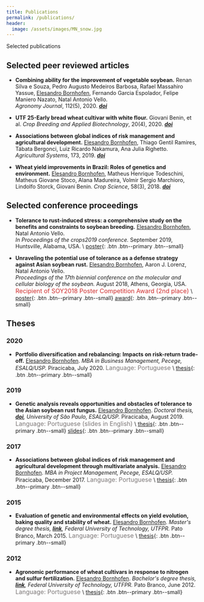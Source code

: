 ```yaml
---
title: Publications
permalink: /publications/
header:
  image: /assets/images/MN_snow.jpg
---
```

Selected publications

## Selected peer reviewed articles



* **Combining ability for the improvement of vegetable soybean.**
  Renan Silva e Souza,
  Pedro Augusto Medeiros Barbosa,
  Rafael Massahiro Yassue,
  [Elesandro Bornhofen](https://scholar.google.com.br/citations?hl=pt-BR&user=41DCnKQAAAAJ&view_op=list_works&sortby=pubdate),
  Fernando Garcia Espolador,
  Felipe Maniero Nazato,
  Natal Antonio Vello.  
  _Agronomy Journal_, 112(5), 2020. _[**doi**](https://doi.org/10.1002/agj2.20322)_

* **UTF 25-Early bread wheat cultivar with white flour.**
  Giovani Benin, et al.
  _Crop Breeding and Applied Biotechnology_, 20(4), 2020. _[**doi**](https://doi.org/10.1590/1984-70332020v20n4c67)_

* **Associations between global indices of risk management and agricultural development.**
  [Elesandro Bornhofen](https://scholar.google.com.br/citations?hl=pt-BR&user=41DCnKQAAAAJ&view_op=list_works&sortby=pubdate),
  Thiago Gentil Ramires,
  Tábata Bergonci,
  Luiz Ricardo Nakamura,
  Ana Julia Righetto.
  _Agricultural Systems_, 173, 2019. _[**doi**](https://doi.org/10.1016/j.agsy.2019.03.006)_

* **Wheat yield improvements in Brazil: Roles of genetics and environment.**
  [Elesandro Bornhofen](https://scholar.google.com.br/citations?hl=pt-BR&user=41DCnKQAAAAJ&view_op=list_works&sortby=pubdate),
  Matheus Henrique Todeschini,
  Matheus Giovane Stoco,
  Alana Madureira,
  Volmir Sergio Marchioro,
  Lindolfo Storck,
  Giovani Benin.
  _Crop Science_, 58(3), 2018. _[**doi**](https://doi.org/10.2135/cropsci2017.06.0358)_

## Selected conference proceedings

* **Tolerance to rust-induced stress: a comprehensive study on the benefits and constraints to soybean breeding.**
  [Elesandro Bornhofen](https://scholar.google.com.br/citations?hl=pt-BR&user=41DCnKQAAAAJ&view_op=list_works&sortby=pubdate),
  Natal Antonio Vello.  
  _In Proceedings of the crops2019 conference._
  September 2019, Huntsville, Alabama, USA. \\
  [poster](/assets/posters/CROPS2019_poster_bornhofen.pdf){: .btn .btn--primary .btn--small}

* **Unraveling the potential use of tolerance as a defense strategy against Asian soybean rust.**
  [Elesandro Bornhofen](https://scholar.google.com.br/citations?hl=pt-BR&user=41DCnKQAAAAJ&view_op=list_works&sortby=pubdate),
  Aaron J. Lorenz,
  Natal Antonio Vello.  
  _Proceedings of the 17th biennial conference on the molecular and cellular biology of the soybean._
  August 2018, Athens, Georgia, USA. <font size="3"> <span style="color: #d03030">Recipient of SOY2018 Poster Competition Award (2nd place)</span> </font> \\
  [poster](/assets/posters/SOY2018_poster_bornhofen.pdf){: .btn .btn--primary .btn--small}
  [award](/assets/posters/SOY2018_award.jpg){: .btn .btn--primary .btn--small}

## Theses

### 2020

* **Portfolio diversification and rebalancing: Impacts on risk-return trade-off.**
  [Elesandro Bornhofen](https://scholar.google.com.br/citations?hl=pt-BR&user=41DCnKQAAAAJ&view_op=list_works&sortby=pubdate).
  _MBA in Business Management, Pecege, ESALQ/USP._
  Piracicaba, July 2020. <font size="3"> <span style="color: #7d7878">Language: Portuguese</span> </font> \\
  [thesis](/assets/thesis/mba_business_management_elesandro_bornhofen.pdf){: .btn .btn--primary .btn--small}

### 2019

* **Genetic analysis reveals opportunities and obstacles of tolerance to the Asian soybean rust fungus.**
  [Elesandro Bornhofen](https://scholar.google.com.br/citations?hl=pt-BR&user=41DCnKQAAAAJ&view_op=list_works&sortby=pubdate).
  _Doctoral thesis, [**doi**](https://doi.org/10.11606/T.11.2019.tde-17102019-164015), University of São Paulo, ESALQ/USP._
  Piracicaba, August 2019. <font size="3"> <span style="color: #7d7878">Language: Portuguese (slides in English)</span> </font> \\
  [thesis](/assets/thesis/phd_elesandro_bornhofen.pdf){: .btn .btn--primary .btn--small}
  [slides](/assets/thesis/phd_elesandro_bornhofen_slides.pdf){: .btn .btn--primary .btn--small}

### 2017

* **Associations between global indices of risk management and agricultural development through multivariate analysis.**
  [Elesandro Bornhofen](https://scholar.google.com.br/citations?hl=pt-BR&user=41DCnKQAAAAJ&view_op=list_works&sortby=pubdate).
  _MBA in Project Management, Pecege, ESALQ/USP._
  Piracicaba, December 2017. <font size="3"> <span style="color: #7d7878">Language: Portuguese</span> </font> \\
  [thesis](/assets/thesis/mba_project_management_elesandro_bornhofen.pdf){: .btn .btn--primary .btn--small}

### 2015

* **Evaluation of genetic and environmental effects on yield evolution, baking quality and stability of wheat.**
  [Elesandro Bornhofen](https://scholar.google.com.br/citations?hl=pt-BR&user=41DCnKQAAAAJ&view_op=list_works&sortby=pubdate).
  _Master's degree thesis, [**link**](http://repositorio.utfpr.edu.br/jspui/handle/1/1221), Federal University of Technology, UTFPR._
  Pato Branco, March 2015. <font size="3"> <span style="color: #7d7878">Language: Portuguese</span> </font> \\
  [thesis](/assets/thesis/msc_elesandro_bornhofen.pdf){: .btn .btn--primary .btn--small}

### 2012

* **Agronomic performance of wheat cultivars in response to nitrogen and sulfur fertilization.**
  [Elesandro Bornhofen](https://scholar.google.com.br/citations?hl=pt-BR&user=41DCnKQAAAAJ&view_op=list_works&sortby=pubdate).
  _Bachelor's degree thesis, [**link**](http://repositorio.utfpr.edu.br/jspui/handle/1/1221), Federal University of Technology, UTFPR._
  Pato Branco, June 2012. <font size="3"> <span style="color: #7d7878">Language: Portuguese</span> </font> \\
  [thesis](/assets/thesis/bsc_elesandro_bornhofen.pdf){: .btn .btn--primary .btn--small}
